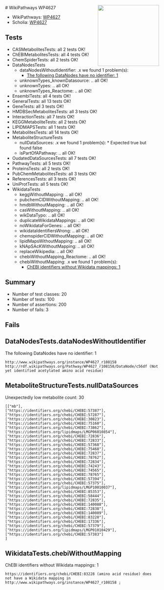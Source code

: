 <img style="float: right; width: 200px" src="https://upload.wikimedia.org/wikipedia/commons/thumb/8/83/Wplogo_with_text_500.png/640px-Wplogo_with_text_500.png" />
# WikiPathways WP4627

* WikiPathways: [WP4627](https://identifiers.org/wikipathways:WP4627)
* Scholia: [WP4627](https://scholia.toolforge.org/wikipathways/WP4627)
## Tests
* CASMetabolitesTests: all 2 tests OK!
* ChEBIMetabolitesTests: all 4 tests OK!
* ChemSpiderTests: all 2 tests OK!
* DataNodesTests
    * dataNodesWithoutIdentifier: .x we found 1 problem(s):
        * [The following DataNodes have no identifier: 1](#d2d32fa0)
    * unknownTypes_knownDatasource: .. all OK!
    * unknownTypes: .. all OK!
    * unknownTypes_Reactome: .. all OK!
* EnsemblTests: all 4 tests OK!
* GeneralTests: all 13 tests OK!
* GeneTests: all 3 tests OK!
* HMDBSecMetabolitesTests: all 3 tests OK!
* InteractionTests: all 7 tests OK!
* KEGGMetaboliteTests: all 2 tests OK!
* LIPIDMAPSTests: all 1 tests OK!
* MetabolitesTests: all 14 tests OK!
* MetaboliteStructureTests
    * nullDataSources: .x we found 1 problem(s):
            * Expected true but found false
    * isPartOfAPathway: .. all OK!
* OudatedDataSourcesTests: all 7 tests OK!
* PathwayTests: all 5 tests OK!
* ProteinsTests: all 2 tests OK!
* PubChemMetabolitesTests: all 3 tests OK!
* ReferencesTests: all 3 tests OK!
* UniProtTests: all 5 tests OK!
* WikidataTests
    * keggWithoutMapping: .. all OK!
    * pubchemCIDWithoutMapping: .. all OK!
    * hmdbWithoutMapping: .. all OK!
    * casWithoutMapping: .. all OK!
    * wikDataTypo: .. all OK!
    * duplicateWikidataMappings: .. all OK!
    * noWikidataForGenes: .. all OK!
    * wikidataIdentifiersWrong: .. all OK!
    * chemspiderCIDWithoutMapping: .. all OK!
    * lipidMapsWithoutMapping: .. all OK!
    * kNApSAcKWithoutMapping: .. all OK!
    * replaceWikipedia: .. all OK!
    * chebiWithoutMapping_Reactome: .. all OK!
    * chebiWithoutMapping: .x we found 1 problem(s):
        * [ChEBI identifiers without Wikidata mappings: 1](#a8d554cd)


## Summary

* Number of test classes: 20
* Number of tests: 100
* Number of assertions: 200
* Number of fails: 3

## Fails

<a name="d2d32fa0" />

## DataNodesTests.dataNodesWithoutIdentifier

The following DataNodes have no identifier: 1
```
http://www.wikipathways.org/instance/WP4627_r108158 http://rdf.wikipathways.org/Pathway/WP4627_r108158/DataNode/c56df (Not yet identified acetylated amino acid residue)
```

<a name="919041c7" />

## MetaboliteStructureTests.nullDataSources

Unexpectedly low metabolite count: 30
```
[["mb"],
["https://identifiers.org/chebi/CHEBI:57387"],
["https://identifiers.org/chebi/CHEBI:57287"],
["https://identifiers.org/chebi/CHEBI:30823"],
["https://identifiers.org/chebi/CHEBI:75160"],
["https://identifiers.org/chebi/CHEBI:73862"],
["https://identifiers.org/lipidmaps/LMGP06010854"],
["https://identifiers.org/chebi/CHEBI:72836"],
["https://identifiers.org/chebi/CHEBI:72833"],
["https://identifiers.org/chebi/CHEBI:57368"],
["https://identifiers.org/chebi/CHEBI:75468"],
["https://identifiers.org/chebi/CHEBI:72837"],
["https://identifiers.org/chebi/CHEBI:78762"],
["https://identifiers.org/chebi/CHEBI:72834"],
["https://identifiers.org/chebi/CHEBI:74243"],
["https://identifiers.org/chebi/CHEBI:74565"],
["https://identifiers.org/chebi/CHEBI:78765"],
["https://identifiers.org/chebi/CHEBI:57394"],
["https://identifiers.org/chebi/CHEBI:57375"],
["https://identifiers.org/lipidmaps/LMGP10010037"],
["https://identifiers.org/chebi/CHEBI:85353"],
["https://identifiers.org/chebi/CHEBI:58444"],
["https://identifiers.org/chebi/CHEBI:72835"],
["https://identifiers.org/chebi/CHEBI:140088"],
["https://identifiers.org/chebi/CHEBI:72838"],
["https://identifiers.org/chebi/CHEBI:140089"],
["https://identifiers.org/chebi/CHEBI:83228"],
["https://identifiers.org/chebi/CHEBI:17336"],
["https://identifiers.org/chebi/CHEBI:57379"],
["https://identifiers.org/lipidmaps/LMGP01010429"],
["https://identifiers.org/chebi/CHEBI:57383"]
]
```

<a name="a8d554cd" />

## WikidataTests.chebiWithoutMapping

ChEBI identifiers without Wikidata mappings: 1
```
https://identifiers.org/chebi/CHEBI:83228 (amino acid residue) does not have a Wikidata mapping in http://www.wikipathways.org/instance/WP4627_r108158 ; 
```

